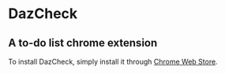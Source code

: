 # DazCheck
## A to-do list chrome extension
To install DazCheck, simply install it through [Chrome Web Store](https://chrome.google.com/webstore/detail/dazcheck/jhkglpiffjbeanebmbbceoajfinekgom).

